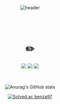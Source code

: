 <div align=center>


  
  
  
  ![header](https://capsule-render.vercel.app/api?type=Cylinder&color=5D5D5D&height=170&section=header&text=Junyoung%20Git%Hub!&fontSize=80)
  
 <br/>
 <br/>
 <br/>
   
 # ✏️
   
  <img src="https://img.shields.io/badge/Python-5D5D5D?style=for-the-badge&logo=Python&logoColor=white">
  
  
  
  <img src="https://img.shields.io/badge/Git-5D5D5D?style=for-the-badge&logo=Git&logoColor=white">
 
  <img src="https://img.shields.io/badge/VisualStudioCode-5D5D5D?style=for-the-badge&logo=VisualStudioCode&logoColor=white">
  
  
  <br/>
  <br/>
  <br/>
  
 ![Anurag's GitHub stats](https://github-readme-stats.vercel.app/api?username=benza97&show_icons=true&theme=dark)


[![Solved.ac
benza97](http://mazassumnida.wtf/api/v2/generate_badge?boj=benza97)](https://solved.ac/{handle})



</div>



















